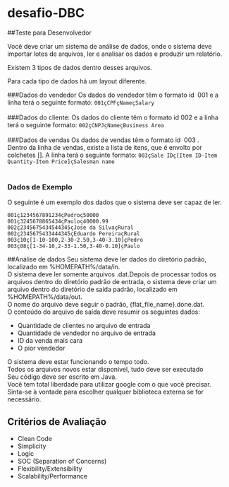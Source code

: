 # desafio-DBC

##Teste para Desenvolvedor

Você deve criar um sistema de análise de dados, onde o sistema deve importar
lotes de arquivos, ler e analisar os dados e produzir um relatório.

Existem 3 tipos de dados dentro desses arquivos.

Para cada tipo de dados há um layout diferente.

###Dados do vendedor
Os dados do vendedor têm o formato id ​ 001​ e a linha terá o seguinte formato: `001çCPFçNameçSalary`
</br></br>
###Dados do cliente: 
Os dados do cliente têm o formato id ​ 002​ e a linha terá o seguinte formato: `002çCNPJçNameçBusiness Area`
</br></br>
###Dados de vendas
Os dados de vendas têm o formato id ​ 003​ .</br>
Dentro da linha de vendas, existe a lista de itens, que é envolto por colchetes []. A linha terá o seguinte formato: 
`003çSale IDç[Item ID-Item Quantity-Item Price]çSalesman name`
</br></br>
### Dados de Exemplo
O seguinte é um exemplo dos dados que o sistema deve ser capaz de ler.


`001ç1234567891234çPedroç50000`</br>
`001ç3245678865434çPauloç40000.99`</br>
`002ç2345675434544345çJose da SilvaçRural`</br>
`002ç2345675433444345çEduardo PereiraçRural`</br>
`003ç10ç[1-10-100,2-30-2.50,3-40-3.10]çPedro`</br>
`003ç08ç[1-34-10,2-33-1.50,3-40-0.10]çPaulo`</br>


##Análise de dados
Seu sistema deve ler dados do diretório padrão, localizado em %HOMEPATH%/data/in. </br>
O sistema deve ler somente arquivos .dat.Depois de processar todos os arquivos dentro do diretório padrão de entrada, o sistema deve criar um arquivo dentro do diretório de saída padrão, localizado em %HOMEPATH%/data/out. </br>
O nome do arquivo deve seguir o padrão, {flat_file_name}.done.dat. </br>
O conteúdo do arquivo de saída deve resumir os seguintes dados:</br>
* Quantidade de clientes no arquivo de entrada
* Quantidade de vendedor no arquivo de entrada
* ID da venda mais cara
* O pior vendedor


O sistema deve estar funcionando o tempo todo.</br>
Todos os arquivos novos estar disponível, tudo deve ser executado</br>
Seu código deve ser escrito em Java.</br>
Você tem total liberdade para utilizar google com o que você precisar.</br>
Sinta-se à vontade para escolher qualquer biblioteca externa se for necessário.</br>

## Critérios de Avaliação
* Clean Code
* Simplicity
* Logic
* SOC (Separation of Concerns)
* Flexibility/Extensibility
* Scalability/Performance
